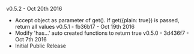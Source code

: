 v0.5.2 - Oct 20th 2016
  * Accept object as parameter of get(). If get({plain: true}) is passed, return all values
v0.5.1 - fb36b17 - Oct 19th 2016
  * Modify 'has...' auto created functions to return true
v0.5.0 - 3d436f7 - Oct 7th 2016
  * Initial Public Release
